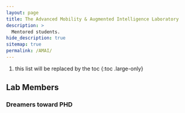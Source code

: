 ```yaml
---
layout: page
title: The Advanced Mobility & Augmented Intelligence Laboratory
description: >
  Mentored students.
hide_description: true
sitemap: true
permalink: /AMAI/
---
```

1. this list will be replaced by the toc
{:toc .large-only}

## Lab Members

### Dreamers toward PHD

<html lang="en-us">
  <head>
  <link rel="stylesheet" href="https://cdnjs.cloudflare.com/ajax/libs/font-awesome/4.7.0/css/font-awesome.min.css">
	<style>
.card {
  box-shadow: 0 8px 8px 0 rgba(0, 0, 0, 0.2);
  max-width: 200px;
  margin: auto;
  text-align: center;
  font-family: arial;
}

.title {
  color: grey;
  font-size: 12px;
}

button {
  border: none;
  outline: 0;
  display: inline-block;
  padding: 8px;
  color: white;
  background-color: #000;
  text-align: center;
  cursor: pointer;
  width: 100%;
  font-size: 18px;
}

a {
  text-decoration: none;
  font-size: 18px;
  color: black;
}

button:hover, a:hover {
  opacity: 0.8;
}
</style>
    <meta charset="utf-8">
    <meta name="viewport" content="width=device-width">
    <title>Flexbox wrap 0 — children overflowing</title>
    <style>
      html {
        font-family: sans-serif;
      }
      body {
        margin: 0;
      }
      h1 {
        text-align: center;
        color: black;
        line-height: 100px;
        margin: 0;
      }
      article {
        padding: 20px;
        margin: 10px;
        background: white;
      }
      /* Add your flexbox CSS below here */
      section {
        display: flex;
        flex-direction: row;
      }
      article {
        
      }
    </style>
  </head>
  
  <body>
    <section>
    <!-- <article>
    <div class="card">
  	<img src="img/Yueyang.jpeg" alt="1" style="width:100%">
  	<p>Yueyang Liu</p>
  	<p class="title">PhD student (Co-advise with Dr. Zhipeng Cai)</p>
    <p class="title">Computer Vision, Digital Twins</p>
  	<p class="title">Fall 2021 - Present</p>
    <p class="title">M.S. Data Science, American University, Washington, D.C.</p>
  	<div style="margin: 22px 0;">
      <a href="https://www.linkedin.com/in/alex-nkg/"><i class="fa fa-linkedin"></i></a>  
      <a href="https://scholar.google.com/citations?user=x996rvwAAAAJ&hl=en&oi=ao"><i class="fa fa-google"></i></a>
      <a href="https://github.com/Alex-NKG"><i class="fa fa-github"></i></a>  
  	</div>
  	<p><button onclick="window.location.href='https://lyy.asia/about.html';">More Info.</button></p>
	</div>
	</article> -->
    
	<article>
    <div class="card">
    <img src="img/Hongyu.jpeg" alt="1" style="width:100%">
    <p>Hongyu Ke</p>
    <p class="title">PhD student</p>
    <p class="title">Mobile AR/VR</p>
    <p class="title">Spring 2023 - Present</p>
    <p class="title">M.S. Computer Science, SUNY Buffalo, Getzville, NY</p>
    <div style="margin: 22px 0;">
      <a href="https://www.linkedin.com/in/hongyu-ke-9057b51b7/"><i class="fa fa-linkedin"></i></a>  
      <a href="#"><i class="fa fa-google"></i></a> 
      <a href="#"><i class="fa fa-github"></i></a>  
  	</div>
  	<p><button>More Info.</button></p>
	</div>
	</article>

	<article>
    <div class="card">
    <img src="img/Xiaolong.jpeg" alt="1" style="width:100%">
    <p>Xiaolong Tu</p>
    <p class="title">PhD student</p>
    <p class="title">Sustainable AI, Carbon-Aware Computing Systems </p>
    <p class="title">Spring 2023 - Present</p>
    <p class="title">System engineer, Apple R&D, Beijing, China</p>
    <div style="margin: 22px 0;">
      <a href="https://www.linkedin.com/in/xiaolong-tu-96562ba5/?originalSubdomain=cn"><i class="fa fa-linkedin"></i></a>  
      <a href="#"><i class="fa fa-google"></i></a> 
      <a href="#"><i class="fa fa-github"></i></a>  
  	</div>
  	<p><button>More Info.</button></p>
	</div>
	</article>

    </section>
  </body>
</html>

### Master and undergraduate researchers
- Yashwanth Alluri, undergraduate student, GSU University Assistantship Program

## Past Mentored Students 

### 📍 InfoTech Labs, Toyota Motor North America R&D

<html lang="en-us">
  <head>
  <link rel="stylesheet" href="https://cdnjs.cloudflare.com/ajax/libs/font-awesome/4.7.0/css/font-awesome.min.css">
	<style>
.card {
  box-shadow: 0 8px 8px 0 rgba(0, 0, 0, 0.2);
  max-width: 200px;
  margin: auto;
  text-align: center;
  font-family: arial;
}

.title {
  color: grey;
  font-size: 12px;
}

button {
  border: none;
  outline: 0;
  display: inline-block;
  padding: 8px;
  color: white;
  background-color: #000;
  text-align: center;
  cursor: pointer;
  width: 100%;
  font-size: 18px;
}

a {
  text-decoration: none;
  font-size: 18px;
  color: black;
}

button:hover, a:hover {
  opacity: 0.8;
}
</style>
    <meta charset="utf-8">
    <meta name="viewport" content="width=device-width">
    <title>Flexbox wrap 0 — children overflowing</title>
    <style>
      html {
        font-family: sans-serif;
      }
      body {
        margin: 0;
      }
      h1 {
        text-align: center;
        color: black;
        line-height: 100px;
        margin: 0;
      }
      article {
        padding: 20px;
        margin: 10px;
        background: white;
      }
      /* Add your flexbox CSS below here */
      section {
        display: flex;
        flex-direction: row;
      }
      article {
        
      }
    </style>
  </head>
  
  <body>
    <section>
    <article>
    <div class="card">
  	<img src="img/Yitao.jpg" alt="1" style="width:100%">
  	<p>Yitao Chen</p>
  	<p class="title">2022 Summer Research Co-op</p>
    <p class="title">PhD student, CS, Arizona State University</p>
  	<p class="title">PhD advisor: Dr. Ming Zhao</p>
  	<div style="margin: 22px 0;">
      <a href="https://www.linkedin.com/in/yitao-chen-1725468a/"><i class="fa fa-linkedin"></i></a>  
      <a href="https://scholar.google.com/citations?user=95wMTD8AAAAJ&hl=en"><i class="fa fa-google"></i></a> 
      <a href="#"><i class="fa fa-github"></i></a>  
  	</div>
  	<p><button>More Info.</button></p>
	</div>
	</article>
    
	<article>
    <div class="card">
    <img src="img/Siqi.png" alt="1" style="width:100%">
    <p>Dr. Siqi Huang</p>
    <p class="title">2021 Summer Research Co-op</p>
    <p class="title">Assistant Professor, AI and Advanced Computing School, Xi'an Jiaotong-Liverpool University</p>
    <p class="title">PhD advisor: Dr. Jiang Xie</p>
    <div style="margin: 22px 0;">
      <a href="https://www.linkedin.com/in/siqi-huang-58546311b/"><i class="fa fa-linkedin"></i></a>  
      <a href="https://scholar.google.com/citations?user=vzx23bkAAAAJ&hl=en"><i class="fa fa-google"></i></a> 
      <a href="#"><i class="fa fa-github"></i></a>  
  	</div>
  	<p><button>More Info.</button></p>
	</div>
	</article>

	<article>
    <div class="card">
    <img src="img/Yuhan.jpg" alt="1" style="width:100%">
    <p>Yuhan Kang</p>
    <p class="title">2021 Spring Research Co-op</p>
    <p class="title">PhD student, ECE, University of Houston</p>
    <p class="title">PhD advisor: Dr. Zhu Han</p>
    <div style="margin: 22px 0;">
      <a href="https://www.linkedin.com/in/yuhan-kang-54496920a/"><i class="fa fa-linkedin"></i></a>  
      <a href="https://scholar.google.com/citations?user=9ovlDvQAAAAJ&hl=zh-CN"><i class="fa fa-google"></i></a> 
      <a href="#"><i class="fa fa-github"></i></a>  
  	</div>
  	<p><button>More Info.</button></p>
	</div>
	</article>

    </section>
  </body>
</html>
